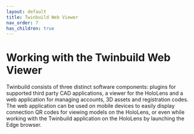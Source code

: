 ```yaml
---
layout: default
title: Twinbuild Web Viewer
nav_order: 7
has_children: true
---
```


# Working with the Twinbuild Web Viewer

Twinbuild consists of three distinct software components: plugins for supported third party CAD applications, a viewer for the HoloLens and a web application for managing accounts, 3D assets and registration codes. The web application can be used on mobile devices to easily display connection QR codes for viewing models on the HoloLens, or even while working with the Twinbuild application on the HoloLens by launching the Edge browser.
